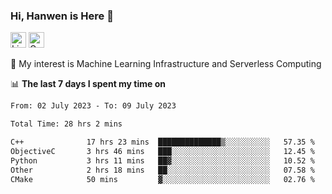 ### Hi, Hanwen is Here 👋
<p>
	<a href="https://www.linkedin.com/in/liu-hanwen/"><img src="https://img.shields.io/badge/@hanwen-0A66C2?style=flat&logo=LinkedIn&logoColor=white" alt="Linkedin"  height="25px"/></a> 
	<a href="https://scholar.google.com/citations?user=HDF0su0AAAAJ"><img src="https://img.shields.io/badge/scholar-4385FE.svg?&style=plastic&logo=google-scholar&logoColor=white" alt="Google Scholar" height="25px"> </a>
</p>
🌱 My interest is Machine Learning Infrastructure and Serverless Computing

📊 **The last 7 days I spent my time on** 
<!--START_SECTION:waka-->

```txt
From: 02 July 2023 - To: 09 July 2023

Total Time: 28 hrs 2 mins

C++              17 hrs 23 mins  ██████████████▒░░░░░░░░░░   57.35 %
ObjectiveC       3 hrs 46 mins   ███░░░░░░░░░░░░░░░░░░░░░░   12.45 %
Python           3 hrs 11 mins   ██▓░░░░░░░░░░░░░░░░░░░░░░   10.52 %
Other            2 hrs 18 mins   ██░░░░░░░░░░░░░░░░░░░░░░░   07.58 %
CMake            50 mins         ▓░░░░░░░░░░░░░░░░░░░░░░░░   02.76 %
```

<!--END_SECTION:waka-->


<!--
**david990917/david990917** is a ✨ _special_ ✨ repository because its `README.md` (this file) appears on your GitHub profile.

Here are some ideas to get you started:

- 🔭 I’m currently working on ...
- 🌱 I’m currently learning ...
- 👯 I’m looking to collaborate on ...
- 🤔 I’m looking for help with ...
- 💬 Ask me about ...
- 📫 How to reach me: ...
- 😄 Pronouns: ...
- ⚡ Fun fact: ...
-->
